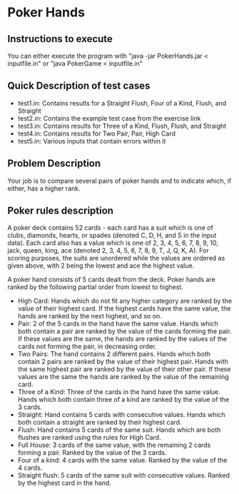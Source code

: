 # Poker Hands

## Instructions to execute

You can either execute the program with "java -jar PokerHands.jar < inputfile.in" or "java PokerGame < inputfile.in"

## Quick Description of test cases

- test1.in: Contains results for a Straight Flush, Four of a Kind, Flush, and Straight
- test2.in: Contains the example test case from the exercise link
- test3.in: Contains results for Three of a Kind, Flush, Flush, and Straight
- test4.in: Contains results for Two Pair, Pair, High Card
- test5.in: Various inputs that contain errors within it

## Problem Description

Your job is to compare several pairs of poker hands and to indicate which, if either, has a higher rank.

## Poker rules description

A poker deck contains 52 cards - each card has a suit which is one of clubs, diamonds, hearts, or spades (denoted C, D, H, and S in the input data). Each card also has a value which is one of 2, 3, 4, 5, 6, 7, 8, 9, 10, jack, queen, king, ace (denoted 2, 3, 4, 5, 6, 7, 8, 9, T, J, Q, K, A). For scoring purposes, the suits are unordered while the values are ordered as given above, with 2 being the lowest and ace the highest value.

A poker hand consists of 5 cards dealt from the deck. Poker hands are ranked by the following partial order from lowest to highest.

-   High Card: Hands which do not fit any higher category are ranked by the value of their highest card. If the highest cards have the same value, the hands are ranked by the next highest, and so on.
-   Pair: 2 of the 5 cards in the hand have the same value. Hands which both contain a pair are ranked by the value of the cards forming the pair. If these values are the same, the hands are ranked by the values of the cards not forming the pair, in decreasing order.
-   Two Pairs: The hand contains 2 different pairs. Hands which both contain 2 pairs are ranked by the value of their highest pair. Hands with the same highest pair are ranked by the value of their other pair. If these values are the same the hands are ranked by the value of the remaining card.
-   Three of a Kind: Three of the cards in the hand have the same value. Hands which both contain three of a kind are ranked by the value of the 3 cards.
-   Straight: Hand contains 5 cards with consecutive values. Hands which both contain a straight are ranked by their highest card.
-   Flush: Hand contains 5 cards of the same suit. Hands which are both flushes are ranked using the rules for High Card.
-   Full House: 3 cards of the same value, with the remaining 2 cards forming a pair. Ranked by the value of the 3 cards.
-   Four of a kind: 4 cards with the same value. Ranked by the value of the 4 cards.
-   Straight flush: 5 cards of the same suit with consecutive values. Ranked by the highest card in the hand.
